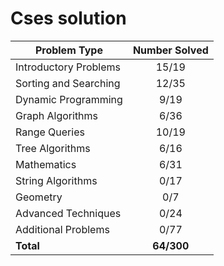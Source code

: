 # Cses solution

| Problem Type          | Number Solved |
|-----------------------|:-------------:|
| Introductory Problems |      15/19    |
| Sorting and Searching |      12/35    |
| Dynamic Programming   |      9/19     |
| Graph Algorithms      |      6/36     |
| Range Queries         |     10/19     |
| Tree Algorithms       |      6/16     |
| Mathematics           |      6/31     |
| String Algorithms     |      0/17     |
| Geometry              |      0/7      |
| Advanced Techniques   |      0/24     |
| Additional Problems   |      0/77     |
| **Total**             |   **64/300**  |
